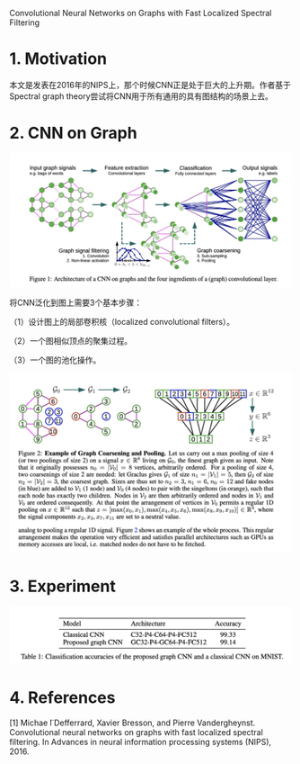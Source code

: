 Convolutional Neural Networks on Graphs with Fast Localized Spectral Filtering

# 1. Motivation

本文是发表在2016年的NIPS上，那个时候CNN正是处于巨大的上升期。作者基于Spectral graph theory尝试将CNN用于所有通用的具有图结构的场景上去。

# 2. CNN on Graph

<img src='images/cnn_graph.jpg'>

将CNN泛化到图上需要3个基本步骤：

（1）设计图上的局部卷积核（localized convolutional filters）。

（2）一个图相似顶点的聚集过程。

（3）一个图的池化操作。

<img src='images/cnn_graph_coarsening_pooling.jpg'>

# 3. Experiment

<img src='images/cnn_graph_result.jpg'>

# 4. References

[1] Michae ̈l Defferrard, Xavier Bresson, and Pierre Vandergheynst. Convolutional neural networks on graphs with fast localized spectral filtering. In Advances in neural information processing systems (NIPS), 2016.